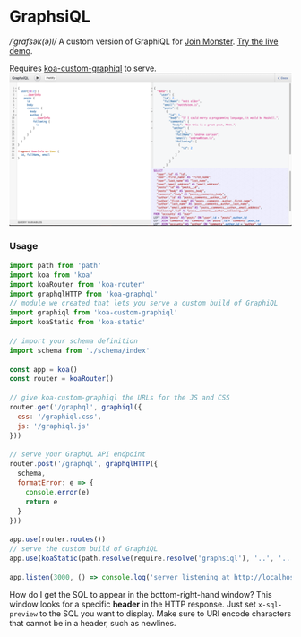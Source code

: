 GraphsiQL
========

*/ˈɡrafsək(ə)l/* A custom version of GraphiQL for [Join Monster](https://github.com/stems/join-monster).
[Try the live demo](https://join-monster.herokuapp.com/graphql).

Requires [koa-custom-graphiql](https://github.com/stems/koa-custom-graphiql) to serve.
![graphsiql](example/graphsiql.png)


### Usage

```javascript
import path from 'path'
import koa from 'koa'
import koaRouter from 'koa-router'
import graphqlHTTP from 'koa-graphql'
// module we created that lets you serve a custom build of GraphiQL
import graphiql from 'koa-custom-graphiql'
import koaStatic from 'koa-static'

// import your schema definition
import schema from './schema/index'

const app = koa()
const router = koaRouter()

// give koa-custom-graphiql the URLs for the JS and CSS
router.get('/graphql', graphiql({
  css: '/graphiql.css',
  js: '/graphiql.js'
}))

// serve your GraphQL API endpoint
router.post('/graphql', graphqlHTTP({
  schema,
  formatError: e => {
    console.error(e)
    return e
  }
}))

app.use(router.routes())
// serve the custom build of GraphiQL
app.use(koaStatic(path.resolve(require.resolve('graphsiql'), '..', '..')))

app.listen(3000, () => console.log('server listening at http://localhost:3000/graphql'))
```

How do I get the SQL to appear in the bottom-right-hand window? This window looks for a specific **header** in the HTTP response. Just set `x-sql-preview` to the SQL you want to display. Make sure to URI encode characters that cannot be in a header, such as newlines.

